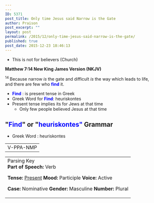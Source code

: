 ```yaml
---
---
ID: 5371
post_title: Only time Jesus said Narrow is the Gate
author: Praison
post_excerpt: ""
layout: post
permalink: /2015/12/only-time-jesus-said-narrow-is-the-gate/
published: true
post_date: 2015-12-23 18:46:13
---
```

<ul>
	<li>This is not for believers (Church)</li>
</ul>
<strong><span class="passage-display-bcv">Matthew 7:14
</span><span class="passage-display-version">New King James Version (NKJV)</span></strong>

<span id="en-NKJV-23331" class="text Matt-7-14"><sup class="versenum">14 </sup><span class="woj">Because</span><span class="woj"> narrow <i>is</i> the gate and difficult <i>is</i> the way which leads to life, and there are few who <span style="color: #0000ff;"><strong>find</strong> </span>it.</span></span>
<ul>
	<li><span style="color: #0000ff;"><strong>Find</strong> </span>: is present tense in Greek</li>
	<li>Greek Word for <span style="color: #0000ff;"><strong>Find</strong></span>: heuriskontes</li>
	<li>Present tense implies its for Jews at that time
<ul>
	<li>Only few people believed Jesus at that time</li>
</ul>
</li>
</ul>
<h2>"<span style="color: #0000ff;"><strong>Find</strong></span>" or "<span style="color: #0000ff;"><strong>heuriskontes"</strong> </span>Grammar</h2>
<ul>
	<li>Greek Word : heuriskontes</li>
</ul>
<div id="movebox2">
<table border="0" cellspacing="0" cellpadding="0" align="center">
<tbody>
<tr>
<td>
<div id="topheading">V-PPA-NMP</div></td>
</tr>
</tbody>
</table>
</div>
<div class="maintable2" align="center">
<table border="0" cellspacing="0" cellpadding="0" align="center">
<tbody>
<tr>
<td>
<div id="sermonbox">
<div class="padsermon">
<div class="vheading">Parsing Key</div>
<b>Part of Speech: </b>Verb

<b>Tense: </b><span style="text-decoration: underline;">Present</span>
<b>Mood: </b>Participle
<b>Voice: </b>Active

<b>Case: </b>Nominative
<b>Gender: </b>Masculine
<b>Number: </b>Plural

</div>
</div></td>
</tr>
</tbody>
</table>
</div>
&nbsp;